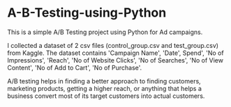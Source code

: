 # A-B-Testing-using-Python
This is a simple A/B Testing project using Python for Ad campaigns. 

I collected a dataset of 2 csv files (control_group.csv and test_group.csv) from Kaggle. The dataset contains 'Campaign Name', 'Date', Spend', 'No of Impressions', 'Reach', 'No of Website Clicks', 'No of Searches', 'No of View Content', 'No of Add to Cart', 'No of Purchase'.

A/B testing helps in finding a better approach to finding customers, marketing products, getting a higher reach, or anything that helps a business convert most of its target customers into actual customers.

